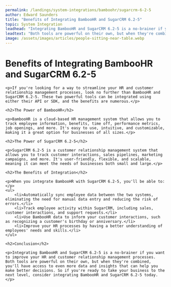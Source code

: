 ```yaml
---
permalink: /landings/system-integrations/bamboohr/sugarcrm-6-2-5
author: Edward Saunders
title: "Benefits of Integrating BambooHR and SugarCRM 6.2-5"
topic: System Integration
leadhead: "Integrating BambooHR and SugarCRM 6.2-5 is a no-brainer if you want to improve your HR and customer relationship management processes"
leadtext: "Both tools are powerful on their own, but when they're combined, you'll have access to even more data and insights that can help you make better decisions. So if you're ready to take your business to the next level, consider integrating BambooHR and SugarCRM 6.2-5 today."
image: /assets/images/articles/people-sitting-near-table.webp
---
```

<div class="arttext">	<h1>Benefits of Integrating BambooHR and SugarCRM 6.2-5</h1>

	<p>If you're looking for a way to streamline your HR and customer relationship management processes, look no further than BambooHR and SugarCRM 6.2-5. These two powerful tools can be integrated using either their API or SDK, and the benefits are numerous.</p>

	<h2>The Power of BambooHR</h2>

	<p>BambooHR is a cloud-based HR management system that allows you to track employee information, benefits, time off, performance metrics, job openings, and more. It's easy to use, intuitive, and customizable, making it a great option for businesses of all sizes.</p>

	<h2>The Power of SugarCRM 6.2-5</h2>

	<p>SugarCRM 6.2-5 is a customer relationship management system that allows you to track customer interactions, sales pipelines, marketing campaigns, and more. It's user-friendly, flexible, and scalable, meaning it can meet the needs of businesses both small and large.</p>

	<h2>The Benefits of Integration</h2>

	<p>When you integrate BambooHR with SugarCRM 6.2-5, you'll be able to:</p>
	<ul>
		<li>Automatically sync employee data between the two systems, eliminating the need for manual data entry and reducing the risk of errors.</li>
		<li>Track employee activity within SugarCRM, including sales, customer interactions, and support requests.</li>
		<li>Use BambooHR data to inform your customer interactions, such as recognizing a customer's birthday or anniversary.</li>
		<li>Improve your HR processes by having a better understanding of employees' needs and skills.</li>
	</ul>

	<h2>Conclusion</h2>

	<p>Integrating BambooHR and SugarCRM 6.2-5 is a no-brainer if you want to improve your HR and customer relationship management processes. Both tools are powerful on their own, but when they're combined, you'll have access to even more data and insights that can help you make better decisions. So if you're ready to take your business to the next level, consider integrating BambooHR and SugarCRM 6.2-5 today.</p>

</div>